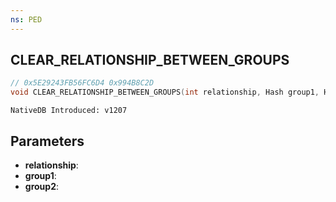 ```yaml
---
ns: PED
---
```

## CLEAR_RELATIONSHIP_BETWEEN_GROUPS

```c
// 0x5E29243FB56FC6D4 0x994B8C2D
void CLEAR_RELATIONSHIP_BETWEEN_GROUPS(int relationship, Hash group1, Hash group2);
```

```
NativeDB Introduced: v1207
```

## Parameters
* **relationship**:
* **group1**:
* **group2**:
